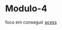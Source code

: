 # Modulo-4
 foco em conseguir
<a href="https://llucas0109.github.io/Modulo-4/" target="_blank">acess</a>

